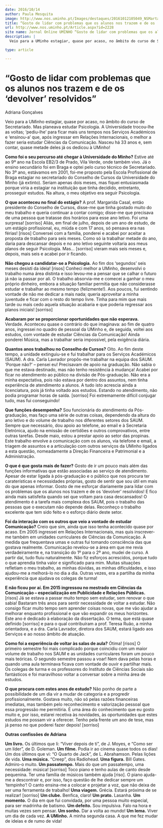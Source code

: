 ```yaml
---
date: 2016/10/14
author: Paula Mesquita
image: http://www.nos.uminho.pt/Images/destaques/20161012105049_NSMarta5.jpg
title: “Gosto de lidar com problemas que os alunos nos trazem e de os ‘devolver’ resolvidos”
url: http://www.nos.uminho.pt/Article.aspx?id=2228
site name: Jornal Online UMINHO “Gosto de lidar com problemas que os alunos nos trazem e de os ‘devolver’ resolvidos”
description: |
  Veio para a UMinho estagiar, quase por acaso, no âmbito do curso de Secretariado. Mas planeava estudar Psicologia. A Universidade trocou-lhe as voltas; ‘pediu-lhe’ para ficar mais uns tempos nos Serviços Académicos e ‘ensinou-a’ que, após ingressar em Relações Internacionais, o melhor a fazer seria estudar Ciências da Comunicação. Nasceu há 33 anos e, sem contar, quase metade deles já os dedicou à UMinho!

type: article

---
```

# “Gosto de lidar com problemas que os alunos nos trazem e de os ‘devolver’ resolvidos”




Adriana Gonçalves

Veio para a UMinho estagiar, quase por acaso, no âmbito do curso de Secretariado. Mas planeava estudar Psicologia. A Universidade trocou-lhe as voltas; ‘pediu-lhe’ para ficar mais uns tempos nos Serviços Académicos e ‘ensinou-a’ que, após ingressar em Relações Internacionais, o melhor a fazer seria estudar Ciências da Comunicação. Nasceu há 33 anos e, sem contar, quase metade deles já os dedicou à UMinho!

**Como foi o seu percurso até chegar à Universidade do Minho?** 
Estive até ao 9º ano na Escola EB2/3 de Prado, Vila Verde, onde também vivo. Já o ensino secundário foi em Braga e optei pelo curso técnico de Secretariado. No 3º ano, estávamos em 2001, foi-me proposto pela Escola Profissional de Braga estagiar no secretariado do Conselho de Cursos da Universidade do Minho (já extinto). Seriam apenas dois meses, mas fiquei entusiasmada porque viria a estagiar na instituição que tinha decidido, entretanto, prosseguir estudos. Na altura, o meu objetivo era seguir Psicologia.

**O que aconteceu no final do estágio?** 
A prof. Margarida Casal, então presidente do Conselho de Cursos, disse-me que tinha gostado muito do meu trabalho e queria continuar a contar comigo; disse-me que precisava de uma pessoa que tratasse dos horários para esse ano letivo. Foi uma surpresa! [sorriso] Aliás, em final de julho, depois de um ano de estudo, de um estágio profissional, eu, miúda e com 17 anos, só pensava era nas férias! [risos] Conversei com a família, ponderei e acabei por aceitar a proposta de trabalho para seis meses. Como só ia trabalhar metade do ano, daria para descansar depois e no ano letivo seguinte voltaria aos meus planos de seguir Psicologia. Mas… [sorriso] vieram mais seis meses e, depois, mais seis e acabei por ir ficando.

**Não chegou a candidatar-se a Psicologia.** 
Ao fim dos ‘segundos’ seis meses desisti da ideia! [risos] Conheci melhor a UMinho, desenvolvi o trabalho numa área distinta e isso levou-me a pensar que se calhar o futuro já não ia passar por ali. O trabalho absorvia-me e comecei a ganhar o meu próprio dinheiro, embora a situação familiar permitia que não considerasse estudar e trabalhar ao mesmo tempo (felizmente!). Aos poucos, fui sentindo vontade de não me dedicar a mais nada; queria aproveitar a minha juventude e ficar com o resto do tempo livre. Tinha para mim que mais tarde ou mais cedo aquela situação acabaria e que poderia regressar aos planos iniciais! [sorriso]

**Acabaram por se proporcionar oportunidades que não esperava.** 
Verdade. Aconteceu quase o contrário do que imaginava: ao fim de quatro anos, ingressei no quadro de pessoal da UMinho e, de seguida, voltei aos estudos, com vontade de estudar Ciências da Comunicação! Ainda ponderei Música, mas a trabalhar seria impossível, pela exigência diária.

**Quantos anos trabalhou no Conselho de Cursos?** 
Oito. Ao fim deste tempo, a unidade extinguiu-se e fui trabalhar para os Serviços Académicos (SAUM). A dra. Carla Lavrador propôs-me trabalhar na equipa dos SAUM. ‘Porque não?’ – pensei eu! Precisavam de apoio na graduação. Não sabia o que me estava destinado, mas não tenho resistência à mudança! Acabei por ficar no atendimento ao público na divisão de Pós-graduação. Não era a minha expectativa, pois não estava por dentro dos assuntos, nem tinha experiência de atendimento a alunos. A tudo isto acrescia ainda a licenciatura, pois já tinha voltado aos estudos. Estando no atendimento, não podia programar horas de saída. [sorriso] Foi extremamente difícil conjugar tudo, mas fui conseguindo!

**Que funções desempenha?** 
Sou funcionária do atendimento da Pós-graduação, mas faço uma série de outras coisas, dependendo da altura do ano letivo e do volume de trabalho nos diferentes setores dos SAUM. Sempre que necessário, dou apoio ao telefone, ao email e à Secretaria Eletrónica, ajudo na emissão de certidões e outros comprovativos, entre outras tarefas. Desde maio, estou a prestar apoio ao setor das propinas. Este trabalho envolve a comunicação com os alunos, via telefone e email, a triagem de assuntos e a articulação com outros serviços da UMinho ligados a esta questão, nomeadamente a Direção Financeira e Patrimonial e a Administração.

**O que é que gosta mais de fazer?** 
Gosto de ir um pouco mais além das funções informativas que estão associadas ao serviço de atendimento. Apesar de estar ligada à pós-graduação e o público que nos procura ter caraterísticas e necessidades próprias, gosto de sentir que sou útil em mais do que apenas informar. Gosto de me esforçar diariamente para lidar com os problemas que os alunos nos trazem e de os ‘devolver’ resolvidos! E fico ainda mais satisfeita quando sei que voltam para casa descansados! O atendimento é a tarefa mais complexa dos SAUM, pois o trabalho das pessoas que o executam não depende delas. Reconheço o trabalho excelente que tem sido feito e o esforço diário deste setor.

**Foi da interação com os outros que veio a vontade de estudar Comunicação?** 
Creio que sim, ainda que isso tenha acontecido quase por acaso. Em 2005 ingressei em Relações Internacionais, mas quis inscrever-me também em unidades curriculares de Ciências da Comunicação. À medida que frequentava umas e outras fui tomando consciência das que gostava realmente. Comunicação revelou-se a área em que me revia verdadeiramente e, na transição do 1º para o 2º ano, mudei de curso. A partir daí, tudo fluiu naturalmente. Não fiz esforços acrescidos, porque tudo o que aprendia tinha valor e significado para mim. Muitas situações refletiam o meu trabalho, as minhas dúvidas, as minhas dificuldades, e isso ajudou-me a melhorá-lo no dia a dia. Outras vezes, era a partilha da minha experiência que ajudava os colegas de turma!

**E não ficou por aí. Em 2015 ingressou no mestrado em Ciências da Comunicação – especialização em Publicidade e Relações Públicas.** 
[risos] Já se estava a passar muito tempo sem estudar, sem renovar o que sabia! Bastaram três anos para sentir necessidade de voltar a estudar. Não consigo ficar muito tempo sem aprender coisas novas, que me vão ajudar a melhorar enquanto profissional e que vão expandir os meus horizontes. Este ano é dedicado à elaboração da dissertação. O tema, que está quase definido [sorriso] e para o qual contribuíram a prof. Teresa Ruão, a minha orientadora, e a dra. Carla Lavrador, diretora dos SAUM, estará ligado aos Serviços e ao nosso âmbito de atuação.

**Como foi a experiência de voltar às salas de aula?** 
Ótima! [risos] O primeiro semestre foi mais complicado porque coincidiu com um maior volume de trabalho nos SAUM e as unidades curriculares foram um pouco mais teóricas. O segundo semestre passou a voar! Nem dava pelas horas e quando uma aula terminava ficava com vontade de ouvir e partilhar mais. Os colegas de turma e os professores do Instituto de Ciências Sociais são fantásticos e foi maravilhoso voltar a conversar sobre a minha área de estudos.

**O que procura com estes anos de estudo?** 
Não ponho de parte a possibilidade de um dia vir a mudar de categoria e a progredir profissionalmente. Gostava muito, não só pelas razões financeiras imediatas, mas também pelo reconhecimento e valorização pessoal que essa progressão me permitiria. É uma área do conhecimento que eu gosto muito e, por isso, estarei recetiva às novidades, às oportunidades que estes estudos me possam vir a oferecer. Tenho pela frente um ano de tese, mas já penso no que poderei fazer depois! [sorriso]

**Outras confissões de Adriana** 

**Um livro.** Os últimos que li: “Viver depois de ti”, de J. Moyes, e “Como ser um líder”, de D. Goleman.
**Um filme.** Podia ir ao cinema quase todos os dias! Um dos últimos que vi: “O Quarto de Jack”, de L. Abrahamson. Pelas lições de vida.
**Uma música.**  “Creep”, dos Radiohead.
**Uma figura.** Bill Gates. Admiro-o muito.
**Um passatempo.**  Mais do que um passatempo, uma necessidade: música! [sorriso] Toco piano e tenho aulas de canto desde pequenina. Ter uma família de músicos também ajuda [riso]. O piano ajuda-me a descontrair e, por isso, faço questão de lhe dedicar sempre um ‘tempinho’! O canto ensina-me a colocar e projetar a voz, que não deixa de ser uma ferramenta de trabalho!
**Uma viagem.**  Grécia. Estará próxima de se realizar! [sorriso]
**Um clube.**  Benfica, claro!
**Um prato.**  Lasanha.
**Um momento.** O dia em que fui convidada, por uma pessoa muito especial, para ser madrinha de batismo.
**Um defeito.** Sou impulsiva. Falo na hora e muitas vezes sem pensar.
**Um sonho.** Dar a volta ao mundo!
**Um lema.** Viver um dia de cada vez.
**A UMinho.** A minha segunda casa. A que me fez mudar de ideias e de rumo de vida!
